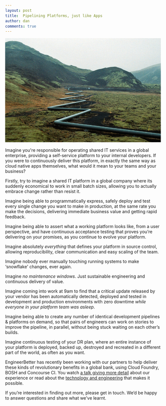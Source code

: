 ```yaml
---
layout: post
title:  Pipelining Platforms, just like Apps
author: dan
comments: true
---
```

<img src="/images/blog/iceland-pipeline.jpg" class="image fit">

Imagine you're responsible for operating shared IT services in a global enterprise, providing a self-service platform to your internal developers. If you were to continuously deliver this platform, in exactly the same way as cloud native apps themselves, what would it mean to your teams and your business?

Firstly, try to imagine a shared IT platform in a global company where its suddenly economical to work in small batch sizes, allowing you to actually embrace change rather than resist it.

<!--more-->

Imagine being able to programmatically express, safely deploy and test every single change you want to make in production, at the same rate you make the decisions, delivering immediate business value and getting rapid feedback.

Imagine being able to assert what a working platform looks like, from a user perspective, and have continuous acceptance testing that proves you’re delivering on your promises, as you continue to evolve your platform.

Imagine absolutely *everything* that defines your platform in source control, allowing reproducibility, clear communication and easy scaling of the team.

Imagine nobody ever manually touching running systems to make ‘snowflake' changes, ever again.

Imagine *no maintenance windows*. Just sustainable engineering and continuous delivery of value.

Imagine coming into work at 9am to find that a critical update released by your vendor has been automatically detected, deployed and tested in development and production environments with zero downtime *while everyone in your platform team was asleep*.

Imagine being able to create any number of identical development pipelines & platforms on demand, so that pairs of engineers can work on stories to improve the pipeline, in parallel, without being stuck waiting on each other’s builds.

Imagine continuous testing of your DR plan, where an entire instance of your platform is deployed, backed up, destroyed and recreated in a different part of the world, as often as you want.

EngineerBetter has recently been working with our partners to help deliver these kinds of revolutionary benefits in a global bank, using Cloud Foundry, BOSH and Concourse CI. You watch [a talk giving more detail](/2016/12/14/high-performance-ops.html) about our experience or read about the [technology and engineering](/2016/12/14/notes-on-continuously-deploying-cloudfoundry.html) that makes it possible.

If you’re interested in finding out more, please get in touch. We’d be happy to answer questions and share what we’ve learnt.
